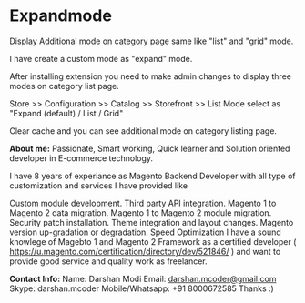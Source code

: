 # Expandmode

Display Additional mode on category page same like "list" and "grid" mode.

I have create a custom mode as "expand" mode.

After installing extension you need to make admin changes to display three modes on category list page.

Store >> Configuration >> Catalog >> Storefront >> List Mode select as "Expand (default) / List / Grid"

Clear cache and you can see additional mode on category listing page.

<b>About me:</b>
Passionate, Smart working, Quick learner and Solution oriented developer in E-commerce technology.

I have 8 years of experiance as Magento Backend Developer with all type of customization and services I have provided like

Custom module development.
Third party API integration.
Magento 1 to Magento 2 data migration.
Magento 1 to Magento 2 module migration.
Security patch installation.
Theme integration and layout changes.
Magento version up-gradation or degradation.
Speed Optimization
I have a sound knowlege of Magebto 1 and Magento 2 Framework as a certified developer ( https://u.magento.com/certification/directory/dev/521846/ ) and want to provide good service and quality work as freelancer.

<b>Contact Info:</b>
Name: Darshan Modi
Email: darshan.mcoder@gmail.com
Skype: darshan.mcoder
Mobile/Whatsapp: +91 8000672585
Thanks :)

